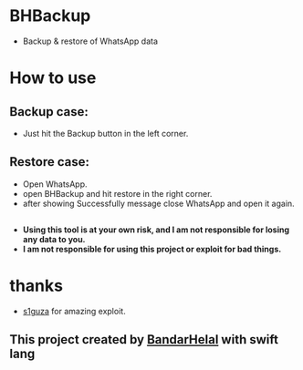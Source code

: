# BHBackup
- Backup &amp; restore of WhatsApp data

# How to use
## Backup case:
  - Just hit the Backup button in the left corner.
## Restore case:
  - Open WhatsApp.
  - open BHBackup and hit restore in the right corner.
  - after showing Successfully message close WhatsApp and open it again.
 
 ##
 - **Using this tool is at your own risk, and I am not responsible for losing any data to you.**
 - **I am not responsible for using this project or exploit for bad things.**
 ##
 
 # thanks
 - [s1guza](https://twitter.com/s1guza) for amazing exploit.
 
 ## This project created by [BandarHelal](https://twitter.com/BandarHL) with swift lang
